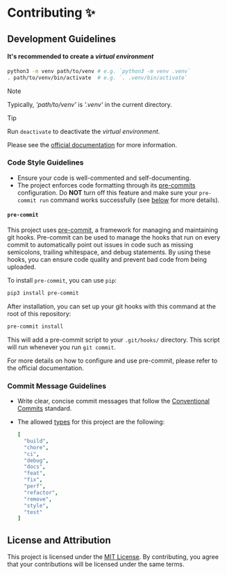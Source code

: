 # Contributing :sparkles:

## Development Guidelines

#### It's recommended to create a *virtual environment*

```bash
python3 -m venv path/to/venv # e.g. `python3 -m venv .venv`
. path/to/venv/bin/activate  # e.g. `. .venv/bin/activate`
```
> [!NOTE]
> Typically, *'path/to/venv'* is *'.venv'* in the current directory.

> [!TIP]
> Run `deactivate` to deactivate the *virtual environment*.

Please see the [official documentation](https://packaging.python.org/en/latest/tutorials/installing-packages/#optionally-create-a-virtual-environment) for more information.

### Code Style Guidelines

- Ensure your code is well-commented and self-documenting.
- The project enforces code formatting through its [pre-commits](.pre-commit-config.yaml) configuration. Do **NOT** turn off this feature and make sure your `pre-commit run` command works successfully (see [below](#pre-commit) for more details).

#### `pre-commit`

This project uses [pre-commit](https://pre-commit.com/), a framework for managing and maintaining git hooks. Pre-commit can be used to manage the hooks that run on every commit to automatically point out issues in code such as missing semicolons, trailing whitespace, and debug statements. By using these hooks, you can ensure code quality and prevent bad code from being uploaded.

To install `pre-commit`, you can use `pip`:

```bash
pip3 install pre-commit
```

After installation, you can set up your git hooks with this command at the root of this repository:

```bash
pre-commit install
```

This will add a pre-commit script to your `.git/hooks/` directory. This script will run whenever you run `git commit`.

For more details on how to configure and use pre-commit, please refer to the official documentation.

### Commit Message Guidelines

- Write clear, concise commit messages that follow the [Conventional Commits](https://www.conventionalcommits.org/en/v1.0.0/) standard.
- The allowed [types](https://github.com/angular/angular/blob/22b96b9/CONTRIBUTING.md#type) for this project are the following:

    ```yaml
    [
      "build",
      "chore",
      "ci",
      "debug",
      "docs",
      "feat",
      "fix",
      "perf",
      "refactor",
      "remove",
      "style",
      "test"
    ]
    ```

## License and Attribution

This project is licensed under the [MIT License](./LICENSE). By contributing, you agree that your contributions will be licensed under the same terms.
